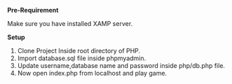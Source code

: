 **Pre-Requirement**

Make sure you have installed XAMP server.

**Setup**
1. Clone Project Inside root directory of PHP.
2. Import database.sql file inside phpmyadmin.
3. Update username,database name and password inside php/db.php file.
4. Now open index.php from localhost and play game.
